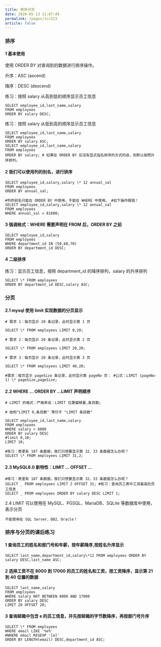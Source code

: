 ```yaml
---
title: 排序分页
date: 2020-05-13 11:47:49
permalink: /pages/1cc523
article: false
---
```


### 排序

#### 1 基本使用

使用 ORDER BY 对查询到的数据进行排序操作。

升序：ASC (ascend)

降序：DESC (descend)

练习：按照 salary 从高到低的顺序显示员工信息

```
SELECT employee_id,last_name,salary
FROM employees
ORDER BY salary DESC;
```

练习：按照 salary 从低到高的顺序显示员工信息

```
SELECT employee_id,last_name,salary
FROM employees
ORDER BY salary ASC;
SELECT employee_id,last_name,salary
FROM employees
ORDER BY salary; # 如果在 ORDER BY 后没有显式指名排序的方式的话，则默认按照升序排列。
```

#### 2 我们可以使用列的别名，进行排序

```
SELECT employee_id,salary,salary \* 12 annual_sal
FROM employees
ORDER BY annual_sal;

#列的别名只能在 ORDER BY 中使用，不能在 WHERE 中使用。 #如下操作报错！
SELECT employee_id,salary,salary \* 12 annual_sal
FROM employees
WHERE annual_sal > 81600;
```

#### 3 强调格式：WHERE 需要声明在 FROM 后，ORDER BY 之前

```
SELECT employee_id,salary
FROM employees
WHERE department_id IN (50,60,70)
ORDER BY department_id DESC;
```

#### 4 二级排序

练习：显示员工信息，按照 department_id 的降序排列，salary 的升序排列

```
SELECT \* FROM employees
ORDER BY department_id DESC,salary ASC;
```

### 分页

#### 2.1 mysql 使用 limit 实现数据的分页显示

```
# 需求 1：每页显示 20 条记录，此时显示第 1 页

SELECT \* FROM employees LIMIT 0,20;

# 需求 2：每页显示 20 条记录，此时显示第 2 页

SELECT \* FROM employees LIMIT 20,20;

# 需求 3：每页显示 20 条记录，此时显示第 3 页

SELECT \* FROM employees LIMIT 40,20;

#需求：每页显示 pageSize 条记录，此时显示第 pageNo 页： #公式：LIMIT (pageNo-1) \* pageSize,pageSize;
```

#### 2.2 WHERE ... ORDER BY ...LIMIT 声明顺序

```
# LIMIT 的格式：严格来说：LIMIT 位置偏移量,条目数;

# 结构"LIMIT 0,条目数" 等价于 "LIMIT 条目数"

SELECT employee_id,last_name,salary
FROM employees
WHERE salary > 6000
ORDER BY salary DESC
#limit 0,10;
LIMIT 10;

#练习：表里有 107 条数据，我们只想要显示第 32、33 条数据怎么办呢？
SELECT \* FROM employees LIMIT 31,2;
```

#### 2.3 MySQL8.0 新特性：LIMIT ... OFFSET ...

```
#练习：表里有 107 条数据，我们只想要显示第 32、33 条数据怎么办呢？
SELECT _ FROM employees LIMIT 2 OFFSET 31; #练习：查询员工表中工资最高的员工信息
SELECT _ FROM employees ORDER BY salary DESC LIMIT 1;
```

2.4 LIMIT 可以使用在 MySQL、PGSQL、MariaDB、SQLite 等数据库中使用，表示分页

```
不能使用在 SQL Server、DB2、Oracle！
```

### 排序与分页的课后练习

#### 1 查询员工的姓名和部门号和年薪，按年薪降序,按姓名升序显示

```
SELECT last_name,department_id,salary\*12 FROM employees ORDER BY salary DESC,last_name ASC;
```

#### 2 选择工资不在 8000 到 17000 的员工的姓名和工资，按工资降序，显示第 21 到 40 位置的数据

```
SELECT last_name,salary
FROM employees
WHERE salary NOT BETWEEN 8000 AND 17000
ORDER BY salary DESC
LIMIT 20 OFFSET 20;
```

#### 3 查询邮箱中包含 e 的员工信息，并先按邮箱的字节数降序，再按部门号升序

```
SELECT \* FROM employees
WHERE email LIKE '%e%'
#WHERE email REGEXP '[e]'
ORDER BY LENGTH(email) DESC,department_id ASC;
```
